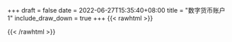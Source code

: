 
+++ 
draft = false
date = 2022-06-27T15:35:40+08:00
title = "数字货币账户 1"
include_draw_down = true
+++
{{< rawhtml >}}
<script type="text/javascript">
    net_value = '33.50%'
    data_x = ['20220513', '20220514', '20220515', '20220516', '20220517', '20220518', '20220519', '20220520', '20220521', '20220522', '20220523', '20220524', '20220525', '20220526', '20220527', '20220528', '20220529', '20220530', '20220531', '20220601', '20220602', '20220603', '20220604', '20220605', '20220606', '20220607', '20220608', '20220609', '20220610', '20220611', '20220612', '20220613', '20220614', '20220615', '20220616', '20220617', '20220618', '20220619', '20220620', '20220621', '20220622', '20220623', '20220624', '20220625', '20220626']
    data_x_w = []
    data_net_value = [1.028540992, 1.060817118, 1.0548825659999999, 1.054852336, 1.057323217, 1.0365974690000002, 1.057526647, 1.0742281390000001, 1.0811273670000001, 1.102300831, 1.111609937, 1.123764642, 1.125504579, 1.126754192, 1.1543834579999999, 1.17730808, 1.186727102, 1.186378706, 1.196134319, 1.201549347, 1.193776195, 1.201588183, 1.2295414359999999, 1.243192426, 1.243965888, 1.240227755, 1.295149127, 1.343972655, 1.368175322, 1.40288347, 1.3937474440000002, 1.322950075, 1.324778016, 1.340672922, 1.323727197, 1.351468665, 1.332065639, 1.321699866, 1.341442539, 1.3527884819999998, 1.378244494, 1.385248307, 1.3617852769999998, 1.37145542, 1.3350377420000001]
    data_net_value_w = []
    data_draw_down = [0.0, 0.0, 0.5934552, 0.5964782, 0.3493902, 2.4219649999999997, 0.3290471, 0.0, 0.0, 0.0, 0.0, 0.0, 0.0, 0.0, 0.0, 0.0, 0.0, 0.034839499999999995, 0.0, 0.0, 0.7773151, 0.0, 0.0, 0.0, 0.0, 0.37381329999999996, 0.0, 0.0, 0.0, 0.0, 0.9136026, 7.9933395, 7.810545500000001, 6.2210549, 7.9156274, 5.1414805, 7.0817831, 8.1183604, 6.1440931, 5.0094988, 2.4638976, 1.7635162999999998, 4.1098194, 3.142805, 6.784572799999999]
    data_draw_down_w = []
</script>
{{< /rawhtml >}}
